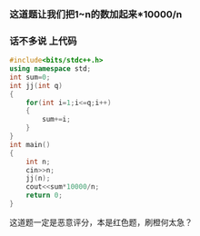 ### 这道题让我们把1~n的数加起来*10000/n
### 话不多说 上代码
```cpp
#include<bits/stdc++.h> 
using namespace std;
int sum=0;
int jj(int q) 
{
    for(int i=1;i<=q;i++)
    {
        sum+=i;
    }
}
int main()
{
    int n;
    cin>>n;
    jj(n);
    cout<<sum*10000/n;
    return 0; 
}
```
这道题一定是恶意评分，本是红色题，刷橙何太急？